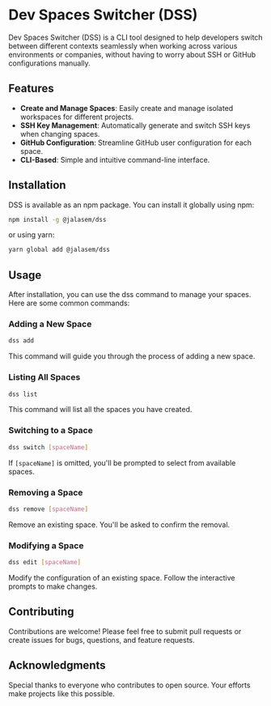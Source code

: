 # Dev Spaces Switcher (DSS)

Dev Spaces Switcher (DSS) is a CLI tool designed to help developers switch between different contexts seamlessly when working across various environments or companies, without having to worry about SSH or GitHub configurations manually.

## Features

- **Create and Manage Spaces**: Easily create and manage isolated workspaces for different projects.
- **SSH Key Management**: Automatically generate and switch SSH keys when changing spaces.
- **GitHub Configuration**: Streamline GitHub user configuration for each space.
- **CLI-Based**: Simple and intuitive command-line interface.

## Installation

DSS is available as an npm package. You can install it globally using npm:

```bash
npm install -g @jalasem/dss
```

or using yarn:

```bash
yarn global add @jalasem/dss
```

## Usage

After installation, you can use the dss command to manage your spaces. Here are some common commands:

### Adding a New Space

```bash
dss add
```

This command will guide you through the process of adding a new space.

### Listing All Spaces

```bash
dss list
```

This command will list all the spaces you have created.

### Switching to a Space

```bash
dss switch [spaceName]
```

If `[spaceName]` is omitted, you'll be prompted to select from available spaces.

### Removing a Space

```bash
dss remove [spaceName]
```

Remove an existing space. You'll be asked to confirm the removal.

### Modifying a Space
  
```bash
dss edit [spaceName]
```

Modify the configuration of an existing space. Follow the interactive prompts to make changes.

## Contributing

Contributions are welcome! Please feel free to submit pull requests or create issues for bugs, questions, and feature requests.

## Acknowledgments

Special thanks to everyone who contributes to open source. Your efforts make projects like this possible.
